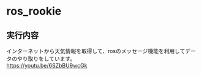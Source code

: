 # ros_rookie  
## 実行内容
インターネットから天気情報を取得して、rosのメッセージ機能を利用してデータのやり取りをしています。  
https://youtu.be/6SZbBU9wcGk

